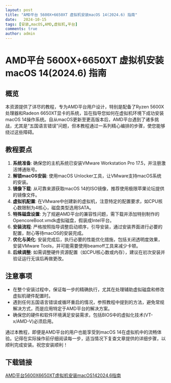```yaml
---
layout: post
title: "AMD平台 5600X+6650XT 虚拟机安装macOS 14(2024.6) 指南"
date:   2024-10-15
tags: [安装,macOS,AMD,虚拟机,平台]
comments: true
author: admin
---
```

# AMD平台 5600X+6650XT 虚拟机安装macOS 14(2024.6) 指南

## 概览

本资源提供了详尽的教程，专为AMD平台用户设计，特别是配备了Ryzen 5600X处理器和Radeon 6650XT显卡的系统，旨在指导您如何在虚拟机环境下成功安装macOS 14操作系统。自从macOS更新至更高版本后，AMD平台遇到了诸多挑战，尤其是“五国语言错误”问题，但本教程通过一系列精心编排的步骤，使您能够绕过这些障碍。

## 教程要点

1. **系统准备**: 确保您的主机系统已安装VMware Workstation Pro 17.5，并注册激活博通账号。
2. **解锁macOS安装**: 使用macOS Unlocker工具，让VMware支持macOS系统的安装。
3. **镜像下载**: 从可靠来源获取macOS 14的ISO镜像，推荐使用极限苹果论坛提供的镜像文件。
4. **虚拟机配置**: 在VMware中创建新的虚拟机，注意特定的配置要求，如CPU核心数限制为4核心，磁盘类型选用SATA。
5. **特殊磁盘设置**: 为了规避AMD平台的兼容性问题，需下载并添加特别制作的OpencoreBoot.vmdk虚拟磁盘，假装成Intel平台。
6. **安装流程**: 严格按照指导调整启动顺序，引导安装，通过安装界面进行必要的配置，耐心等待macOS的安装完成。
7. **优化与美化**: 安装完成后，执行必要的性能优化措施，包括关闭透明度效果，安装VMware Tools，并可能需要使用beamoff工具来减少卡顿。
8. **后续调整**: 如需调整硬件资源配置（如CPU核心数或内存），建议在初次安装并验证运行无误后再做更改。

## 注意事项

- 在整个安装过程中，保证每一步的精确执行，尤其在处理辅助虚拟磁盘和修改虚拟机硬件配置时。
- 遇到任何五国语言错误或循环重启的情况，参照教程中提到的方法，避免常规解决方式，而是应用特定于AMD平台的解决方案。
- 确保您的硬件和软件环境满足安装需求，包括BIOS中的虚拟化技术(VT-x/AMD-V)必须启用。

通过本教程，即便是AMD平台的用户也能享受到macOS 14在虚拟机中的流畅体验。记得在实际操作前仔细阅读每一步，适当情况下复查文章提供的详细步骤，以顺利完成安装。祝您安装顺利！

## 下载链接

[AMD平台5600X6650XT虚拟机安装macOS142024.6指南](https://pan.quark.cn/s/46087423b28b)